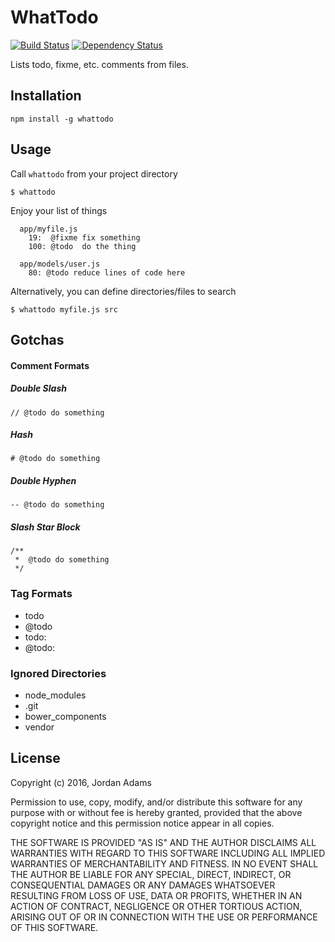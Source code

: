 WhatTodo
========

[![Build Status](https://travis-ci.org/JordanAdams/whattodo.svg?branch=master)](https://travis-ci.org/JordanAdams/whattodo)
[![Dependency Status](https://david-dm.org/jordanadams/whattodo.svg)](https://david-dm.org/jordanadams/whattodo)

Lists todo, fixme, etc. comments from files.

## Installation

    npm install -g whattodo

## Usage

Call `whattodo` from your project directory

    $ whattodo

Enjoy your list of things

```
  app/myfile.js
    19:  @fixme fix something
    100: @todo  do the thing

  app/models/user.js
    80: @todo reduce lines of code here
```

Alternatively, you can define directories/files to search

    $ whattodo myfile.js src

## Gotchas

#### Comment Formats

##### Double Slash
    // @todo do something

##### Hash
    # @todo do something

##### Double Hyphen
    -- @todo do something

##### Slash Star Block
```
/**
 *  @todo do something
 */
```

### Tag Formats
- todo
- @todo
- todo:
- @todo:

### Ignored Directories
- node_modules
- .git
- bower_components
- vendor

## License

Copyright (c) 2016, Jordan Adams

Permission to use, copy, modify, and/or distribute this software for any purpose with or without fee is hereby granted, provided that the above copyright notice and this permission notice appear in all copies.

THE SOFTWARE IS PROVIDED "AS IS" AND THE AUTHOR DISCLAIMS ALL WARRANTIES WITH REGARD TO THIS SOFTWARE INCLUDING ALL IMPLIED WARRANTIES OF MERCHANTABILITY AND FITNESS. IN NO EVENT SHALL THE AUTHOR BE LIABLE FOR ANY SPECIAL, DIRECT, INDIRECT, OR CONSEQUENTIAL DAMAGES OR ANY DAMAGES WHATSOEVER RESULTING FROM LOSS OF USE, DATA OR PROFITS, WHETHER IN AN ACTION OF CONTRACT, NEGLIGENCE OR OTHER TORTIOUS ACTION, ARISING OUT OF OR IN CONNECTION WITH THE USE OR PERFORMANCE OF THIS SOFTWARE.
